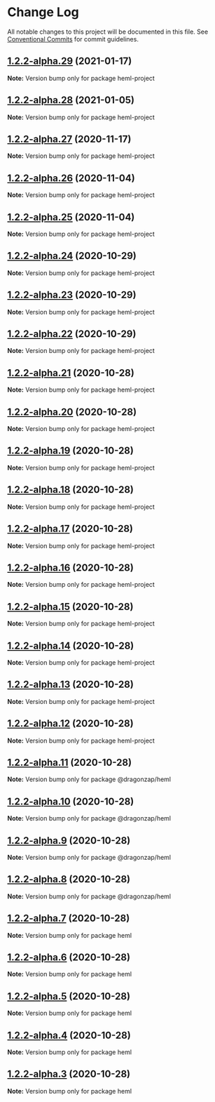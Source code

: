 # Change Log

All notable changes to this project will be documented in this file.
See [Conventional Commits](https://conventionalcommits.org) for commit guidelines.

## [1.2.2-alpha.29](https://github.com/dragonzap/heml2/compare/v1.2.2-alpha.28...v1.2.2-alpha.29) (2021-01-17)

**Note:** Version bump only for package heml-project





## [1.2.2-alpha.28](https://github.com/dragonzap/heml2/compare/v1.2.2-alpha.27...v1.2.2-alpha.28) (2021-01-05)

**Note:** Version bump only for package heml-project





## [1.2.2-alpha.27](https://github.com/dragonzap/heml2/compare/v1.2.2-alpha.26...v1.2.2-alpha.27) (2020-11-17)

**Note:** Version bump only for package heml-project





## [1.2.2-alpha.26](https://github.com/dragonzap/heml2/compare/v1.2.2-alpha.25...v1.2.2-alpha.26) (2020-11-04)

**Note:** Version bump only for package heml-project





## [1.2.2-alpha.25](https://github.com/dragonzap/heml2/compare/v1.2.2-alpha.24...v1.2.2-alpha.25) (2020-11-04)

**Note:** Version bump only for package heml-project






## [1.2.2-alpha.24](https://github.com/dragonzap/heml2/compare/v1.2.2-alpha.22...v1.2.2-alpha.24) (2020-10-29)

**Note:** Version bump only for package heml-project





## [1.2.2-alpha.23](https://github.com/dragonzap/heml2/compare/v1.2.2-alpha.22...v1.2.2-alpha.23) (2020-10-29)

**Note:** Version bump only for package heml-project






## [1.2.2-alpha.22](https://github.com/dragonzap/heml2/compare/v1.2.2-alpha.21...v1.2.2-alpha.22) (2020-10-29)

**Note:** Version bump only for package heml-project





## [1.2.2-alpha.21](https://github.com/dragonzap/heml2/compare/v1.2.2-alpha.20...v1.2.2-alpha.21) (2020-10-28)

**Note:** Version bump only for package heml-project





## [1.2.2-alpha.20](https://github.com/dragonzap/heml2/compare/v1.2.2-alpha.19...v1.2.2-alpha.20) (2020-10-28)

**Note:** Version bump only for package heml-project





## [1.2.2-alpha.19](https://github.com/dragonzap/heml2/compare/v1.2.2-alpha.18...v1.2.2-alpha.19) (2020-10-28)

**Note:** Version bump only for package heml-project





## [1.2.2-alpha.18](https://github.com/dragonzap/heml2/compare/v1.2.2-alpha.17...v1.2.2-alpha.18) (2020-10-28)

**Note:** Version bump only for package heml-project





## [1.2.2-alpha.17](https://github.com/dragonzap/heml2/compare/v1.2.2-alpha.16...v1.2.2-alpha.17) (2020-10-28)

**Note:** Version bump only for package heml-project





## [1.2.2-alpha.16](https://github.com/dragonzap/heml2/compare/v1.2.2-alpha.15...v1.2.2-alpha.16) (2020-10-28)

**Note:** Version bump only for package heml-project





## [1.2.2-alpha.15](https://github.com/dragonzap/heml2/compare/v1.2.2-alpha.14...v1.2.2-alpha.15) (2020-10-28)

**Note:** Version bump only for package heml-project





## [1.2.2-alpha.14](https://github.com/dragonzap/heml2/compare/v1.2.2-alpha.13...v1.2.2-alpha.14) (2020-10-28)

**Note:** Version bump only for package heml-project





## [1.2.2-alpha.13](https://github.com/dragonzap/heml2/compare/v1.2.2-alpha.12...v1.2.2-alpha.13) (2020-10-28)

**Note:** Version bump only for package heml-project





## [1.2.2-alpha.12](https://github.com/dragonzap/heml/compare/v1.2.2-alpha.11...v1.2.2-alpha.12) (2020-10-28)

**Note:** Version bump only for package heml-project





## [1.2.2-alpha.11](https://github.com/dragonzap/heml/compare/v1.2.2-alpha.10...v1.2.2-alpha.11) (2020-10-28)

**Note:** Version bump only for package @dragonzap/heml





## [1.2.2-alpha.10](https://github.com/dragonzap/heml/compare/v1.2.2-alpha.9...v1.2.2-alpha.10) (2020-10-28)

**Note:** Version bump only for package @dragonzap/heml





## [1.2.2-alpha.9](https://github.com/dragonzap/heml/compare/v1.2.2-alpha.8...v1.2.2-alpha.9) (2020-10-28)

**Note:** Version bump only for package @dragonzap/heml





## [1.2.2-alpha.8](https://github.com/dragonzap/heml/compare/v1.2.2-alpha.7...v1.2.2-alpha.8) (2020-10-28)

**Note:** Version bump only for package @dragonzap/heml





## [1.2.2-alpha.7](https://github.com/dragonzap/heml/compare/v1.2.2-alpha.6...v1.2.2-alpha.7) (2020-10-28)

**Note:** Version bump only for package heml





## [1.2.2-alpha.6](https://github.com/dragonzap/heml/compare/v1.2.2-alpha.5...v1.2.2-alpha.6) (2020-10-28)

**Note:** Version bump only for package heml





## [1.2.2-alpha.5](https://github.com/dragonzap/heml/compare/v1.2.2-alpha.4...v1.2.2-alpha.5) (2020-10-28)

**Note:** Version bump only for package heml





## [1.2.2-alpha.4](https://github.com/dragonzap/heml/compare/v1.2.2-alpha.3...v1.2.2-alpha.4) (2020-10-28)

**Note:** Version bump only for package heml





## [1.2.2-alpha.3](https://github.com/dragonzap/heml/compare/v1.2.2-alpha.2...v1.2.2-alpha.3) (2020-10-28)

**Note:** Version bump only for package heml
